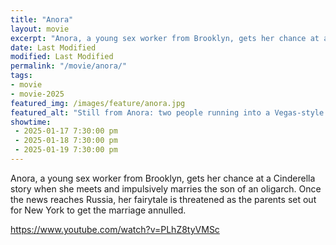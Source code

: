 ```yaml
---
title: "Anora"
layout: movie
excerpt: "Anora, a young sex worker from Brooklyn, gets her chance at a Cinderella story."
date: Last Modified
modified: Last Modified
permalink: "/movie/anora/"
tags: 
- movie
- movie-2025
featured_img: /images/feature/anora.jpg
featured_alt: "Still from Anora: two people running into a Vegas-style wedding chapel"
showtime: 
 - 2025-01-17 7:30:00 pm
 - 2025-01-18 7:30:00 pm
 - 2025-01-19 7:30:00 pm
---
```


Anora, a young sex worker from Brooklyn, gets her chance at a Cinderella story when she meets and impulsively marries the son of an oligarch. Once the news reaches Russia, her fairytale is threatened as the parents set out for New York to get the marriage annulled.

https://www.youtube.com/watch?v=PLhZ8tyVMSc
